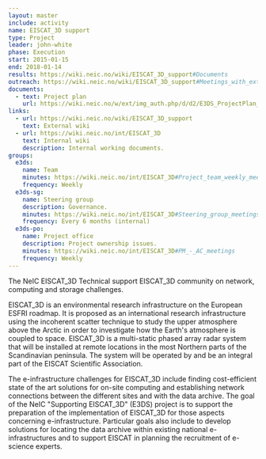```yaml
---
layout: master
include: activity
name: EISCAT_3D support
type: Project
leader: john-white
phase: Execution
start: 2015-01-15
end: 2018-01-14
results: https://wiki.neic.no/wiki/EISCAT_3D_support#Documents
outreach: https://wiki.neic.no/wiki/EISCAT_3D_support#Meetings_with_external_projects
documents:
  - text: Project plan
    url: https://wiki.neic.no/w/ext/img_auth.php/d/d2/E3DS_ProjectPlan_20_03_2017.pdf
links:
  - url: https://wiki.neic.no/wiki/EISCAT_3D_support
    text: External wiki
  - url: https://wiki.neic.no/int/EISCAT_3D
    text: Internal wiki
    description: Internal working documents.
groups:
  e3ds:
    name: Team
    minutes: https://wiki.neic.no/int/EISCAT_3D#Project_team_weekly_meetings
    frequency: Weekly
  e3ds-sg:
    name: Steering group
    description: Governance.
    minutes: https://wiki.neic.no/int/EISCAT_3D#Steering_group_meetings
    frequency: Every 6 months (internal)
  e3ds-po:
    name: Project office
    description: Project ownership issues.
    minutes: https://wiki.neic.no/int/EISCAT_3D#PM_-_AC_meetings
    frequency: Weekly
---
```


The NeIC EISCAT_3D Technical support EISCAT_3D community on network, computing
and storage challenges.

EISCAT_3D is an environmental research infrastructure on the European ESFRI
roadmap. It is proposed as an international research infrastructure using the
incoherent scatter technique to study the upper atmosphere above the Arctic in
order to investigate how the Earth's atmosphere is coupled to space. EISCAT_3D
is a multi-static phased array radar system that will be installed at remote
locations in the most Northern parts of the Scandinavian peninsula. The system
will be operated by and be an integral part of the EISCAT Scientific
Association.

The e-infrastructure challenges for EISCAT_3D include finding cost-efficient
state of the art solutions for on-site computing and establishing network
connections between the different sites and with the data archive. The goal of
the NeIC "Supporting EISCAT_3D" (E3DS) project is to support the preparation of
the implementation of EISCAT_3D for those aspects concerning e-infrastructure.
Particular goals also include to develop solutions for locating the data archive
within existing national e-infrastructures and to support EISCAT in planning the
recruitment of e-science experts.
